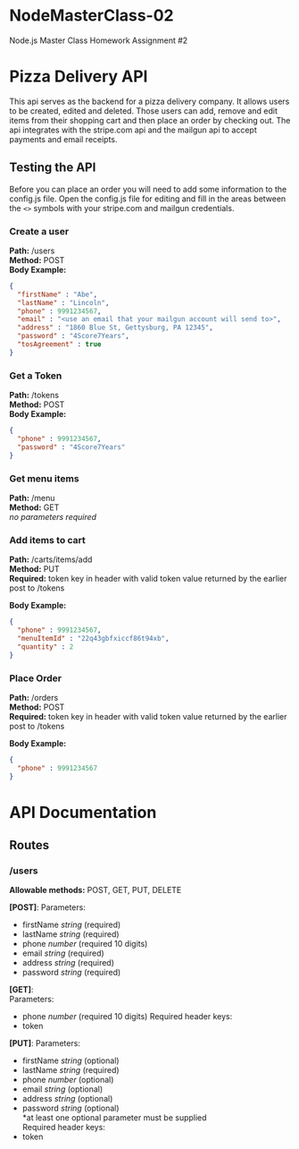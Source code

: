 # NodeMasterClass-02
Node.js Master Class Homework Assignment #2

# Pizza Delivery API #

This api serves as the backend for a pizza delivery company. It allows users to be created, edited and deleted. Those users can add, remove and edit items from their shopping cart and then place an order by checking out. The api integrates with the stripe.com api and the mailgun api to accept payments and email receipts.

## Testing the API ##

Before you can place an order you will need to add some information to the config.js file. Open the config.js file for editing and fill in the areas between the `<>` symbols with your stripe.com and mailgun credentials.

### Create a user ###

**Path:** /users  
**Method:** POST  
**Body Example:**

```json
{
  "firstName" : "Abe",
  "lastName" : "Lincoln",
  "phone" : 9991234567,
  "email" : "<use an email that your mailgun account will send to>",
  "address" : "1860 Blue St, Gettysburg, PA 12345",
  "password" : "4Score7Years",
  "tosAgreement" : true
}
```

### Get a Token ###

**Path:** /tokens  
**Method:** POST  
**Body Example:**

```json
{
  "phone" : 9991234567,
  "password" : "4Score7Years"
}
```

### Get menu items ###

**Path:** /menu  
**Method:** GET  
*no parameters required*

### Add items to cart ###

**Path:** /carts/items/add  
**Method:** PUT  
**Required:** token key in header with valid token value returned by the earlier post to /tokens

**Body Example:**

```json
{
  "phone" : 9991234567,
  "menuItemId" : "22q43gbfxiccf86t94xb",
  "quantity" : 2
}
```

### Place Order ###

**Path:** /orders  
**Method:** POST  
**Required:** token key in header with valid token value returned by the earlier post to /tokens

**Body Example:**

```json
{
  "phone" : 9991234567
}
```


# API Documentation #

## Routes ##

### /users ###

**Allowable methods:** POST, GET, PUT, DELETE  

**[POST]**:
  Parameters:  
  - firstName *string* (required)
  - lastName *string* (required)  
  - phone *number* (required 10 digits)  
  - email *string* (required)  
  - address *string* (required)
  - password *string* (required)  

**[GET]**:  
  Parameters:  
  - phone *number* (required 10 digits)
  Required header keys:
  - token

**[PUT]**:
  Parameters:  
  - firstName *string* (optional)
  - lastName *string* (required)  
  - phone *number* (optional)  
  - email *string* (optional)  
  - address *string* (optional)
  - password *string* (optional)  
  *at least one optional parameter must be supplied  
  Required header keys:
  - token

